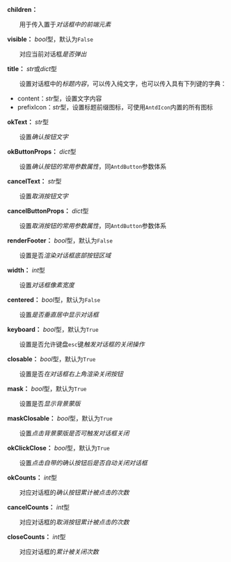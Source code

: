 **children：**

　　用于传入置于*对话框中的前端元素*

**visible：** *bool*型，默认为`False`

　　对应当前对话框*是否弹出*

**title：** *str*或*dict*型

　　设置对话框中的*标题内容*，可以传入纯文字，也可以传入具有下列键的字典：

- content：*str*型，设置文字内容
- prefixIcon：*str*型，设置标题前缀图标，可使用`AntdIcon`内置的所有图标

**okText：** *str*型

　　设置*确认按钮文字*

**okButtonProps：** *dict*型

　　设置*确认按钮的常用参数属性*，同`AntdButton`参数体系

**cancelText：** *str*型

　　设置*取消按钮文字*

**cancelButtonProps：** *dict*型

　　设置*取消按钮的常用参数属性*，同`AntdButton`参数体系

**renderFooter：** *bool*型，默认为`False`

　　设置是否*渲染对话框底部按钮区域*

**width：** *int*型

　　设置*对话框像素宽度*

**centered：** *bool*型，默认为`False`

　　设置*是否垂直居中显示对话框*

**keyboard：** *bool*型，默认为`True`

　　设置是否允许键盘`esc`键*触发对话框的关闭操作*

**closable：** *bool*型，默认为`True`

　　设置是否*在对话框右上角渲染关闭按钮*

**mask：** *bool*型，默认为`True`

　　设置是否*显示背景蒙版*

**maskClosable：** *bool*型，默认为`True`

　　设置*点击背景蒙版是否可触发对话框关闭*

**okClickClose：** *bool*型，默认为`True`

　　设置*点击自带的确认按钮后是否自动关闭对话框*

**okCounts：** *int*型

　　对应对话框的*确认按钮累计被点击的次数*

**cancelCounts：** *int*型

　　对应对话框的*取消按钮累计被点击的次数*

**closeCounts：** *int*型

　　对应对话框的*累计被关闭次数*